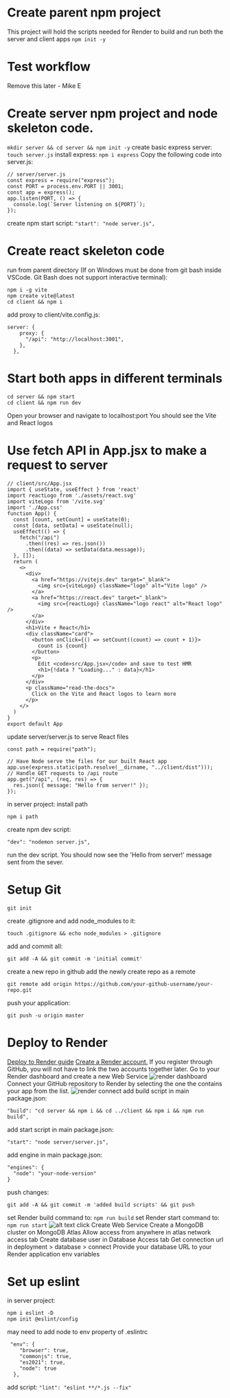 # Create parent npm project
This project will hold the scripts needed for Render to build and run both the server and client apps
`npm init -y`
# Test workflow
Remove this later - Mike E
# Create server npm project and node skeleton code.
`mkdir server && cd server && npm init -y`
create basic express server:
`touch server.js`
install express:
`npm i express`
Copy the following code into server.js:
```
// server/server.js
const express = require("express");
const PORT = process.env.PORT || 3001;
const app = express();
app.listen(PORT, () => {
  console.log(`Server listening on ${PORT}`);
});
```
create npm start script: `"start": "node server.js",`
# Create react skeleton code
run from parent directory (If on Windows must be done from git bash inside VSCode. Git Bash does not support interactive terminal):
```
npm i -g vite
npm create vite@latest
cd client && npm i
```
add proxy to client/vite.config.js:
```
server: {
    proxy: {
      "/api": "http://localhost:3001",
    },
  },
```
# Start both apps in different terminals
```
cd server && npm start
cd client && npm run dev
```
Open your browser and navigate to localhost:port
You should see the Vite and React logos
# Use fetch API in App.jsx to make a request to server
```
// client/src/App.jsx
import { useState, useEffect } from 'react'
import reactLogo from './assets/react.svg'
import viteLogo from '/vite.svg'
import './App.css'
function App() {
  const [count, setCount] = useState(0);
  const [data, setData] = useState(null);
  useEffect(() => {
    fetch("/api")
      .then((res) => res.json())
      .then((data) => setData(data.message));
  }, []);
  return (
    <>
      <div>
        <a href="https://vitejs.dev" target="_blank">
          <img src={viteLogo} className="logo" alt="Vite logo" />
        </a>
        <a href="https://react.dev" target="_blank">
          <img src={reactLogo} className="logo react" alt="React logo" />
        </a>
      </div>
      <h1>Vite + React</h1>
      <div className="card">
        <button onClick={() => setCount((count) => count + 1)}>
          count is {count}
        </button>
        <p>
          Edit <code>src/App.jsx</code> and save to test HMR
          <h1>{!data ? "Loading..." : data}</h1>
        </p>
      </div>
      <p className="read-the-docs">
        Click on the Vite and React logos to learn more
      </p>
    </>
  )
}
export default App
```
update server/server.js to serve React files
```
const path = require("path");
```
```
// Have Node serve the files for our built React app
app.use(express.static(path.resolve(__dirname, "../client/dist")));
// Handle GET requests to /api route
app.get("/api", (req, res) => {
  res.json({ message: "Hello from server!" });
});
```
in server project:
install path
```
npm i path
```
create npm dev script:
```
"dev": "nodemon server.js",
```
run the dev script. You should now see the 'Hello from server!' message sent from the sever.
# Setup Git
```
git init
```
create .gitignore and add node_modules to it:
```
touch .gitignore && echo node_modules > .gitignore
```
add and commit all:
```
git add -A && git commit -m 'initial commit'
```
create a new repo in github
add the newly create repo as a remote
```
git remote add origin https://github.com/your-github-username/your-repo.git
```
push your application:
```
git push -u origin master
```
# Deploy to Render
[Deploy to Render guide](https://github.com/MediaComem/comem-archioweb/blob/main/guides/deploy-in-the-cloud.md)
[Create a Render account.](https://dashboard.render.com/register?next=/) If you register through GitHub, you will not have to link the two accounts together later.
Go to your Render dashboard and create a new Web Service
![render dashboard](https://github.com/MediaComem/comem-archioweb/raw/main/guides/images/render-02-create.png)
Connect your GitHub repository to Render by selecting the one the contains your app from the list.
![render connect](https://github.com/MediaComem/comem-archioweb/raw/main/guides/images/render-03-connect.png)
add build script in main package.json:
```
"build": "cd server && npm i && cd ../client && npm i && npm run build",
```
add start script in main package.json:
```
"start": "node server/server.js",
```
add engine in main package.json:
```
"engines": {
  "node": "your-node-version"
}
```
push changes:
```
git add -A && git commit -m 'added build scripts' && git push
```
set Render build command to: `npm run build`
set Render start command to: `npm run start`
![alt text](https://github.com/ctdalton/student-registration/blob/master/renderInfo.png?raw=true)
click Create Web Service
Create a MongoDB cluster on MongoDB Atlas
Allow access from anywhere in atlas network access tab
Create database user in Database Access tab
Get connection url in deployment > database > connect
Provide your database URL to your Render application env variables
# Set up eslint
in server project:
```
npm i eslint -D
npm init @eslint/config
```
may need to add node to env property of .eslintrc
```
 "env": {
    "browser": true,
    "commonjs": true,
    "es2021": true,
    "node": true
  },
```
add script: `"lint": "eslint **/*.js --fix"`
